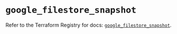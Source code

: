 # `google_filestore_snapshot`

Refer to the Terraform Registry for docs: [`google_filestore_snapshot`](https://registry.terraform.io/providers/hashicorp/google-beta/5.39.1/docs/resources/google_filestore_snapshot).
